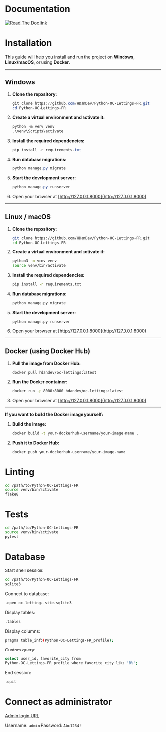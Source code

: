 # Documentation

[![Read The Doc link](https://python-oc-lettings-doc.readthedocs.io/en/latest/)](https://python-oc-lettings-doc.readthedocs.io/en/latest/)

# Installation

This guide will help you install and run the project on **Windows**, **Linux/macOS**, or using **Docker**.

---

## Windows

1. **Clone the repository:**

   ```powershell
   git clone https://github.com/HDanDev/Python-OC-Lettings-FR.git
   cd Python-OC-Lettings-FR
   ```

2. **Create a virtual environment and activate it:**

   ```powershell
   python -m venv venv
   .\venv\Scripts\activate
   ```

3. **Install the required dependencies:**

   ```powershell
   pip install -r requirements.txt
   ```

4. **Run database migrations:**

   ```powershell
   python manage.py migrate
   ```

5. **Start the development server:**

   ```powershell
   python manage.py runserver
   ```

6. Open your browser at [http://127.0.0.1:8000](http://127.0.0.1:8000)

---

## Linux / macOS

1. **Clone the repository:**

   ```bash
   git clone https://github.com/HDanDev/Python-OC-Lettings-FR.git
   cd Python-OC-Lettings-FR
   ```

2. **Create a virtual environment and activate it:**

   ```bash
   python3 -m venv venv
   source venv/bin/activate
   ```

3. **Install the required dependencies:**

   ```bash
   pip install -r requirements.txt
   ```

4. **Run database migrations:**

   ```bash
   python manage.py migrate
   ```

5. **Start the development server:**

   ```bash
   python manage.py runserver
   ```

6. Open your browser at [http://127.0.0.1:8000](http://127.0.0.1:8000)

---

## Docker (using Docker Hub)

1. **Pull the image from Docker Hub:**

   ```bash
   docker pull hdandev/oc-lettings:latest
   ```

2. **Run the Docker container:**

   ```bash
   docker run -p 8000:8000 hdandev/oc-lettings:latest
   ```

3. Open your browser at [http://127.0.0.1:8000](http://127.0.0.1:8000)

---

**If you want to build the Docker image yourself:**

1. **Build the image:**

   ```bash
   docker build -t your-dockerhub-username/your-image-name .
   ```

2. **Push it to Docker Hub:**

   ```bash
   docker push your-dockerhub-username/your-image-name
   ```

# Linting

   ```bash
   cd /path/to/Python-OC-Lettings-FR
   source venv/bin/activate
   flake8
   ```

# Tests

   ```bash
   cd /path/to/Python-OC-Lettings-FR
   source venv/bin/activate
   pytest
   ```

# Database

Start shell session:
   ```bash
   cd /path/to/Python-OC-Lettings-FR
   sqlite3
   ```

Connect to database:
   ```bash
   .open oc-lettings-site.sqlite3
   ```

Display tables:
   ```bash
   .tables
   ```

Display columns:
   ```bash
   pragma table_info(Python-OC-Lettings-FR_profile);
   ```

Custom query:
   ```bash
   select user_id, favorite_city from
   Python-OC-Lettings-FR_profile where favorite_city like 'B%';
   ```

End session:
   ```bash
   .quit
   ```

# Connect as administrator

[Admin login URL](http://localhost:8000/admin)

Username: `admin`
Password: `Abc1234!`
